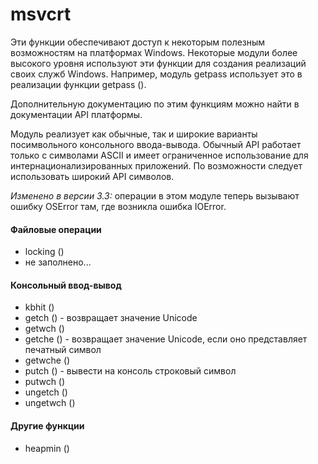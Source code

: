 # msvcrt

Эти функции обеспечивают доступ к некоторым полезным возможностям на платформах Windows. Некоторые модули более высокого уровня используют эти функции для создания реализаций своих служб Windows. Например, модуль getpass использует это в реализации функции getpass \(\).

Дополнительную документацию по этим функциям можно найти в документации API платформы.

Модуль реализует как обычные, так и широкие варианты посимвольного консольного ввода-вывода. Обычный API работает только с символами ASCII и имеет ограниченное использование для интернационализированных приложений. По возможности следует использовать широкий API символов.

_Изменено в версии 3.3:_ операции в этом модуле теперь вызывают ошибку OSError там, где возникла ошибка IOError.

#### Файловые операции

* locking \(\)
* не заполнено...

#### Консольный ввод-вывод

* kbhit \(\)
* getch \(\) - возвращает значение Unicode
* getwch \(\)
* getche \(\) - возвращает значение Unicode, если оно представляет печатный символ
* getwche \(\)
* putch \(\) - вывести на консоль строковый символ
* putwch \(\)
* ungetch \(\)
* ungetwch \(\)

#### Другие функции

* heapmin \(\)

